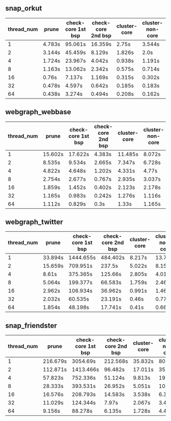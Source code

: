 ## snap_orkut

thread_num | prune | check-core 1st bsp | check-core 2nd bsp | cluster-core | cluster-non-core | total | total speedup
--- | --- | --- | --- | --- | --- | --- | ---
1 | 4.783s | 95.061s | 16.359s | 2.75s | 3.544s | 122.5s | 1.000
2 | 3.144s | 45.459s | 8.129s | 1.826s | 2.0s | 60.56s | 2.023
4 | 1.724s | 23.967s | 4.042s | 0.938s | 1.191s | 31.865s | 3.844
8 | 1.163s | 13.062s | 2.342s | 0.575s | 0.714s | 17.858s | 6.860
16 | 0.76s | 7.137s | 1.169s | 0.315s | 0.302s | 9.685s | 12.648
32 | 0.478s | 4.597s | 0.642s | 0.185s | 0.183s | 6.088s | 20.122
64 | 0.438s | 3.274s | 0.494s | 0.208s | 0.162s | 4.579s | 26.753

## webgraph_webbase

thread_num | prune | check-core 1st bsp | check-core 2nd bsp | cluster-core | cluster-non-core | total | total speedup
--- | --- | --- | --- | --- | --- | --- | ---
1 | 15.602s | 17.622s | 4.383s | 11.485s | 8.072s | 57.168s | 1.000
2 | 8.535s | 9.534s | 2.665s | 7.347s | 6.728s | 34.812s | 1.642
4 | 4.822s | 4.648s | 1.202s | 4.331s | 4.77s | 19.777s | 2.891
8 | 2.754s | 2.677s | 0.767s | 2.935s | 3.037s | 12.175s | 4.696
16 | 1.859s | 1.452s | 0.402s | 2.123s | 2.178s | 8.017s | 7.131
32 | 1.165s | 0.983s | 0.242s | 1.276s | 1.116s | 4.786s | 11.945
64 | 1.112s | 0.829s | 0.3s | 1.33s | 1.165s | 4.739s | 12.063

## webgraph_twitter

thread_num | prune | check-core 1st bsp | check-core 2nd bsp | cluster-core | cluster-non-core | total | total speedup
--- | --- | --- | --- | --- | --- | --- | ---
1 | 33.894s | 1444.655s | 484.402s | 8.217s | 13.785s | 1984.956s | 1.000
2 | 15.659s | 709.951s | 237.5s | 5.022s | 8.155s | 976.292s | 2.033
4 | 8.61s | 375.365s | 125.66s | 2.805s | 4.01s | 516.452s | 3.843
8 | 5.064s | 199.377s | 66.583s | 1.759s | 2.468s | 275.254s | 7.211
16 | 2.962s | 106.934s | 36.962s | 0.991s | 1.464s | 149.317s | 13.294
32 | 2.032s | 60.535s | 23.191s | 0.46s | 0.771s | 86.991s | 22.818
64 | 1.854s | 48.198s | 17.741s | 0.41s | 0.669s | 68.874s | 28.820

## snap_friendster

thread_num | prune | check-core 1st bsp | check-core 2nd bsp | cluster-core | cluster-non-core | total | total speedup
--- | --- | --- | --- | --- | --- | --- | ---
1 | 216.679s | 3054.69s | 212.568s | 35.832s | 80.648s | 3600.42s | 1.000
2 | 112.871s | 1413.466s | 96.482s | 17.011s | 35.692s | 1675.525s | 2.149
4 | 57.823s | 752.336s | 51.124s | 9.813s | 19.461s | 890.56s | 4.043
8 | 28.333s | 393.531s | 26.952s | 5.051s | 10.313s | 464.184s | 7.756
16 | 16.576s | 208.793s | 14.583s | 3.538s | 6.373s | 249.866s | 14.409
32 | 11.029s | 124.344s | 7.97s | 2.067s | 3.465s | 148.879s | 24.184
64 | 9.156s | 88.278s | 6.135s | 1.728s | 4.428s | 109.729s | 32.812
